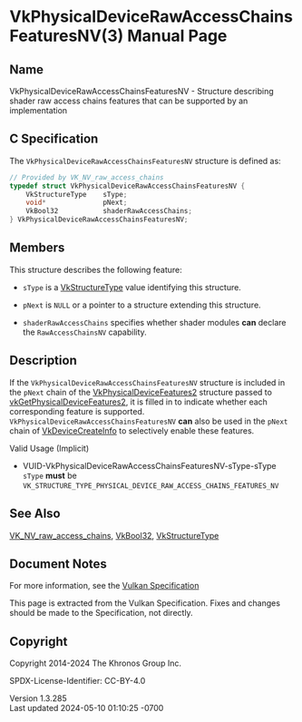 # VkPhysicalDeviceRawAccessChainsFeaturesNV(3) Manual Page

## Name

VkPhysicalDeviceRawAccessChainsFeaturesNV - Structure describing shader
raw access chains features that can be supported by an implementation



## <a href="#_c_specification" class="anchor"></a>C Specification

The `VkPhysicalDeviceRawAccessChainsFeaturesNV` structure is defined as:

``` c
// Provided by VK_NV_raw_access_chains
typedef struct VkPhysicalDeviceRawAccessChainsFeaturesNV {
    VkStructureType    sType;
    void*              pNext;
    VkBool32           shaderRawAccessChains;
} VkPhysicalDeviceRawAccessChainsFeaturesNV;
```

## <a href="#_members" class="anchor"></a>Members

This structure describes the following feature:

- `sType` is a [VkStructureType](https://registry.khronos.org/vulkan/specs/1.3-extensions/man/html/VkStructureType.html) value identifying
  this structure.

- `pNext` is `NULL` or a pointer to a structure extending this
  structure.

- <span id="features-shaderRawAccessChains"></span>
  `shaderRawAccessChains` specifies whether shader modules **can**
  declare the `RawAccessChainsNV` capability.

## <a href="#_description" class="anchor"></a>Description

If the `VkPhysicalDeviceRawAccessChainsFeaturesNV` structure is included
in the `pNext` chain of the
[VkPhysicalDeviceFeatures2](https://registry.khronos.org/vulkan/specs/1.3-extensions/man/html/VkPhysicalDeviceFeatures2.html) structure
passed to
[vkGetPhysicalDeviceFeatures2](https://registry.khronos.org/vulkan/specs/1.3-extensions/man/html/vkGetPhysicalDeviceFeatures2.html), it is
filled in to indicate whether each corresponding feature is supported.
`VkPhysicalDeviceRawAccessChainsFeaturesNV` **can** also be used in the
`pNext` chain of [VkDeviceCreateInfo](https://registry.khronos.org/vulkan/specs/1.3-extensions/man/html/VkDeviceCreateInfo.html) to
selectively enable these features.

Valid Usage (Implicit)

- <a href="#VUID-VkPhysicalDeviceRawAccessChainsFeaturesNV-sType-sType"
  id="VUID-VkPhysicalDeviceRawAccessChainsFeaturesNV-sType-sType"></a>
  VUID-VkPhysicalDeviceRawAccessChainsFeaturesNV-sType-sType  
  `sType` **must** be
  `VK_STRUCTURE_TYPE_PHYSICAL_DEVICE_RAW_ACCESS_CHAINS_FEATURES_NV`

## <a href="#_see_also" class="anchor"></a>See Also

[VK_NV_raw_access_chains](https://registry.khronos.org/vulkan/specs/1.3-extensions/man/html/VK_NV_raw_access_chains.html),
[VkBool32](https://registry.khronos.org/vulkan/specs/1.3-extensions/man/html/VkBool32.html), [VkStructureType](https://registry.khronos.org/vulkan/specs/1.3-extensions/man/html/VkStructureType.html)

## <a href="#_document_notes" class="anchor"></a>Document Notes

For more information, see the <a
href="https://registry.khronos.org/vulkan/specs/1.3-extensions/html/vkspec.html#VkPhysicalDeviceRawAccessChainsFeaturesNV"
target="_blank" rel="noopener">Vulkan Specification</a>

This page is extracted from the Vulkan Specification. Fixes and changes
should be made to the Specification, not directly.

## <a href="#_copyright" class="anchor"></a>Copyright

Copyright 2014-2024 The Khronos Group Inc.

SPDX-License-Identifier: CC-BY-4.0

Version 1.3.285  
Last updated 2024-05-10 01:10:25 -0700
